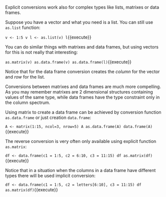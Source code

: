 Explicit conversions work also for complex types like lists, matrixes or data frames.

Suppose you have a vector and what you need is a list.
You can still use `as.list` function:

`v <- 1:5
v
l <- as.list(v)
l`{{execute}}

You can do similar things with matrixes and data frames, but using vectors for this is not really that interesting:

`as.matrix(v)
as.data.frame(v)
as.data.frame(l)`{{execute}}

Notice that for the data frame conversion creates the *column* for the vector and *row* for the list.

Conversions between matrixes and data frames are much more compelling.
As you may remember matrixes are 2 dimensional structures containing values of the same type, while data frames have the type constraint only in the column spectrum.

Using matrix to create a data frame can be achieved by conversion function `as.data.frame` or just creation `data.frame`:

`A <- matrix(1:15, ncol=3, nrow=5)
A
as.data.frame(A)
data.frame(A)`{{execute}}

The reverse conversion is very often only available using explicit function `as.matrix`:

`df <- data.frame(c1 = 1:5, c2 = 6:10, c3 = 11:15)
df
as.matrix(df)`{{execute}}

Notice that in a situation when the columns in a data frame have different types there will be used implicit conversion:

`df <- data.frame(c1 = 1:5, c2 = letters[6:10], c3 = 11:15)
df
as.matrix(df)`{{execute}}
